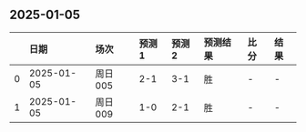 

## 2025-01-05

|    | 日期       | 场次    | 预测1   | 预测2   | 预测结果   | 比分   | 结果   |
|---:|:-----------|:--------|:--------|:--------|:-----------|:-------|:-------|
|  0 | 2025-01-05 | 周日005 | 2-1     | 3-1     | 胜         | -      | -      |
|  1 | 2025-01-05 | 周日009 | 1-0     | 2-1     | 胜         | -      | -      |

